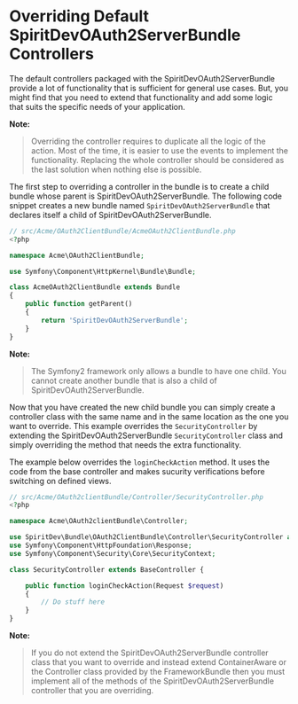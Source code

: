 Overriding Default SpiritDevOAuth2ServerBundle Controllers
============================================

The default controllers packaged with the SpiritDevOAuth2ServerBundle provide a lot of
functionality that is sufficient for general use cases. But, you might find
that you need to extend that functionality and add some logic that suits the
specific needs of your application.

**Note:**

> Overriding the controller requires to duplicate all the logic of the action.
> Most of the time, it is easier to use the events
> to implement the functionality. Replacing the whole controller should be
> considered as the last solution when nothing else is possible.

The first step to overriding a controller in the bundle is to create a child
bundle whose parent is SpiritDevOAuth2ServerBundle. The following code snippet creates a new
bundle named `SpiritDevOAuth2ServerBundle` that declares itself a child of SpiritDevOAuth2ServerBundle.

``` php
// src/Acme/OAuth2ClientBundle/AcmeOAuth2ClientBundle.php
<?php

namespace Acme\OAuth2ClientBundle;

use Symfony\Component\HttpKernel\Bundle\Bundle;

class AcmeOAuth2ClientBundle extends Bundle
{
    public function getParent()
    {
        return 'SpiritDevOAuth2ServerBundle';
    }
}
```

**Note:**

> The Symfony2 framework only allows a bundle to have one child. You cannot create
> another bundle that is also a child of SpiritDevOAuth2ServerBundle.


Now that you have created the new child bundle you can simply create a controller class
with the same name and in the same location as the one you want to override. This
example overrides the `SecurityController` by extending the SpiritDevOAuth2ServerBundle
`SecurityController` class and simply overriding the method that needs the extra
functionality.

The example below overrides the `loginCheckAction` method. It uses the code from
the base controller and makes sucurity verifications before switching on defined views.

``` php
// src/Acme/OAuth2clientBundle/Controller/SecurityController.php
<?php

namespace Acme\OAuth2clientBundle\Controller;

use SpiritDev\Bundle\OAuth2ClientBundle\Controller\SecurityController as BaseController;
use Symfony\Component\HttpFoundation\Response;
use Symfony\Component\Security\Core\SecurityContext;

class SecurityController extends BaseController {

    public function loginCheckAction(Request $request)
    {
        // Do stuff here
    }
}
```

**Note:**

> If you do not extend the SpiritDevOAuth2ServerBundle controller class that you want to override
> and instead extend ContainerAware or the Controller class provided by the FrameworkBundle
> then you must implement all of the methods of the SpiritDevOAuth2ServerBundle controller that
> you are overriding.
